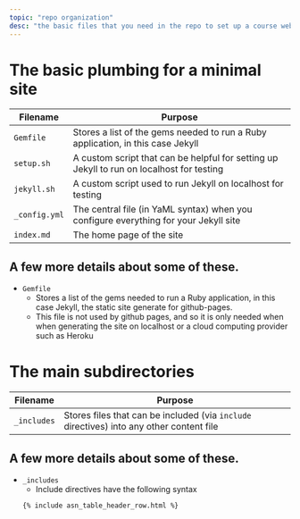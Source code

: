 ```yaml
---
topic: "repo organization"
desc: "the basic files that you need in the repo to set up a course website"
---
```


# The basic plumbing for a minimal site

| Filename | Purpose |
|-----------|---------|
| `Gemfile` | Stores a list of the gems needed to run a Ruby application, in this case Jekyll |
| `setup.sh` | A custom script that can be helpful for setting up Jekyll to run on localhost for testing |
| `jekyll.sh` | A custom script used to run Jekyll on localhost for testing |
| `_config.yml` | The central file (in YaML syntax) when you configure everything for your Jekyll site |
| `index.md` | The home page of the site |

## A few more details about some of these.

* `Gemfile`
    * Stores a list of the gems needed to run a Ruby application, in this case Jekyll, 
      the static site generate for github-pages.  
    * This file is not used by github pages, and so it is only needed 
       when when generating the site on localhost 
       or a cloud computing provider such as Heroku

# The main subdirectories

| Filename | Purpose |
|-----------|---------|
| `_includes` | Stores files that can be included (via `include` directives) into any other content file |

## A few more details about some of these.

* `_includes`
    * Include directives have the following syntax
    ```
    {% include asn_table_header_row.html %}
    ```
    
